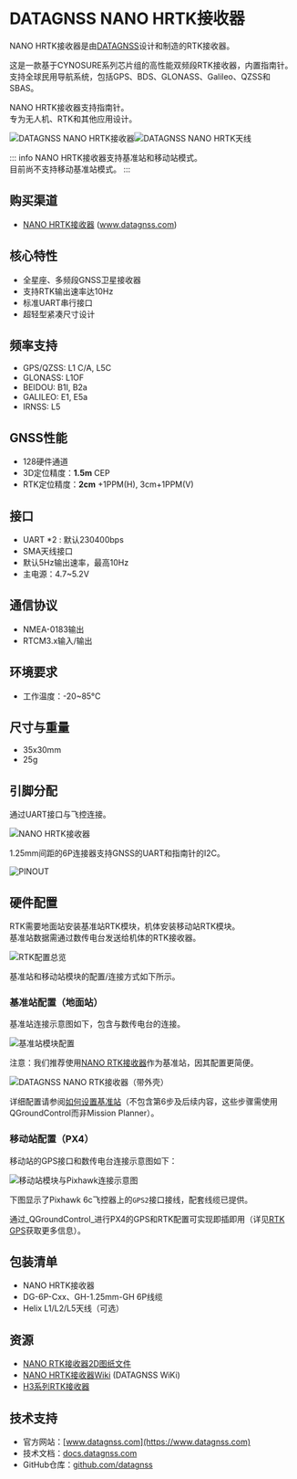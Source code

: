 # DATAGNSS NANO HRTK接收器

NANO HRTK接收器是由[DATAGNSS](https://www.datagnss.com/)设计和制造的RTK接收器。

这是一款基于CYNOSURE系列芯片组的高性能双频段RTK接收器，内置指南针。  
支持全球民用导航系统，包括GPS、BDS、GLONASS、Galileo、QZSS和SBAS。

NANO HRTK接收器支持指南针。  
专为无人机、RTK和其他应用设计。

![DATAGNSS NANO HRTK接收器](../../assets/hardware/gps/datagnss_nano_hrtk/nano_hrtk_case.png)![DATAGNSS NANO HRTK天线](../../assets/hardware/gps/datagnss_nano_hrtk/nano_hrtk_antenna.png)

::: info
NANO HRTK接收器支持基准站和移动站模式。  
目前尚不支持移动基准站模式。
:::

## 购买渠道

- [NANO HRTK接收器](https://www.datagnss.com/collections/gnss-for-drone/products/nano-helix-rtk-receiver) (www.datagnss.com)

## 核心特性

- 全星座、多频段GNSS卫星接收器  
- 支持RTK输出速率达10Hz  
- 标准UART串行接口  
- 超轻型紧凑尺寸设计

## 频率支持

- GPS/QZSS: L1 C/A, L5C  
- GLONASS: L1OF  
- BEIDOU: B1I, B2a  
- GALILEO: E1, E5a  
- IRNSS: L5  

## GNSS性能

- 128硬件通道  
- 3D定位精度：**1.5m** CEP  
- RTK定位精度：**2cm** +1PPM(H), 3cm+1PPM(V)  

## 接口

- UART \*2 : 默认230400bps  
- SMA天线接口  
- 默认5Hz输出速率，最高10Hz  
- 主电源：4.7~5.2V  

## 通信协议

- NMEA-0183输出  
- RTCM3.x输入/输出  

## 环境要求

- 工作温度：-20~85°C  

## 尺寸与重量

- 35x30mm  
- 25g  

## 引脚分配

通过UART接口与飞控连接。

![NANO HRTK接收器](../../assets/hardware/gps/datagnss_nano_hrtk/nano_hrtk_rcv_line_drawing.png)

1.25mm间距的6P连接器支持GNSS的UART和指南针的I2C。

![PINOUT](../../assets/hardware/gps/datagnss_nano_hrtk/helix_rtk_pinout.png)

## 硬件配置

RTK需要地面站安装基准站RTK模块，机体安装移动站RTK模块。  
基准站数据需通过数传电台发送给机体的RTK接收器。

![RTK配置总览](../../assets/hardware/gps/datagnss_nano_hrtk/setup_overview.png)

基准站和移动站模块的配置/连接方式如下所示。

### 基准站配置（地面站）

基准站连接示意图如下，包含与数传电台的连接。

![基准站模块配置](../../assets/hardware/gps/datagnss_gem1305/base_gnss_setup.png)

注意：我们推荐使用[NANO RTK接收器](https://www.datagnss.com/collections/gnss-for-drone/products/multi-band-rtk-receiver-package)作为基准站，因其配置更简便。

![DATAGNSS NANO RTK接收器（带外壳）](../../assets/hardware/gps/datagnss_gem1305/nano_rtk_with_case.png)

详细配置请参阅[如何设置基准站](https://wiki.datagnss.com/index.php/GEM1305-autopilot#Base_station_setup)（不包含第6步及后续内容，这些步骤需使用QGroundControl而非Mission Planner）。

### 移动站配置（PX4）

移动站的GPS接口和数传电台连接示意图如下：

![移动站模块与Pixhawk连接示意图](../../assets/hardware/gps/datagnss_nano_hrtk/rover_gnss_setup.png)

下图显示了Pixhawk 6c飞控器上的`GPS2`接口接线，配套线缆已提供。

通过_QGroundControl_进行PX4的GPS和RTK配置可实现即插即用（详见[RTK GPS](../gps_compass/rtk_gps.md)获取更多信息）。

## 包装清单

- NANO HRTK接收器  
- DG-6P-Cxx、GH-1.25mm-GH 6P线缆  
- Helix L1/L2/L5天线（可选）  

## 资源

- [NANO RTK接收器2D图纸文件](https://wiki.datagnss.com/images/3/31/EVK-DG-1206_V.2.0.pdf)  
- [NANO HRTK接收器Wiki](https://docs.datagnss.com/gnss/rtk_receiver/NANO/nano-helix-rtk/) (DATAGNSS WiKi)  
- [H3系列RTK接收器](https://docs.datagnss.com/gnss_receiver/h3_series/)  

## 技术支持

- 官方网站：[www.datagnss.com](https://www.datagnss.com)  
- 技术文档：[docs.datagnss.com](https://docs.datagnss.com)  
- GitHub仓库：[github.com/datagnss](https://github.com/datagnss)